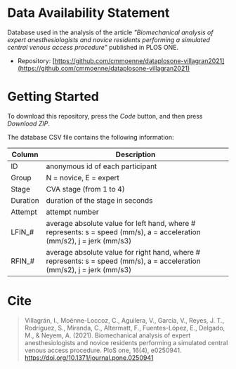 # Data Availability Statement 
Database used in the analysis of the article *"Biomechanical analysis of expert anesthesiologists and novice residents performing a simulated central venous access procedure"* published in PLOS ONE.
* Repository: [https://github.com/cmmoenne/dataplosone-villagran2021](https://github.com/cmmoenne/dataplosone-villagran2021)

# Getting Started

To download this repository, press the *Code* button, and then press *Download ZIP*.

The database CSV file contains the following information:

| Column  | Description                                                                                                              |
|---------|--------------------------------------------------------------------------------------------------------------------------|
|ID       | anonymous id of each participant                                                                                         |
|Group    | N = novice, E = expert                                                                                                   |
|Stage    | CVA stage (from 1 to 4)                                                                                                  |
|Duration | duration of the stage in seconds                                                                                         |
|Attempt  | attempt number                                                                                                           |
|LFIN_#   | average absolute value for left hand, where # represents: s = speed (mm/s), a = acceleration (mm/s2), j = jerk (mm/s3)   |
|RFIN_#   | average absolute value for right hand, where # represents: s = speed (mm/s), a = acceleration (mm/s2), j = jerk (mm/s3)  |

# Cite

> Villagrán, I., Moënne-Loccoz, C., Aguilera, V., García, V., Reyes, J. T., Rodríguez, S., Miranda, C., Altermatt, F., Fuentes-López, E., Delgado, M., & Neyem, A. (2021). Biomechanical analysis of expert anesthesiologists and novice residents performing a simulated central venous access procedure. PloS one, 16(4), e0250941. https://doi.org/10.1371/journal.pone.0250941
